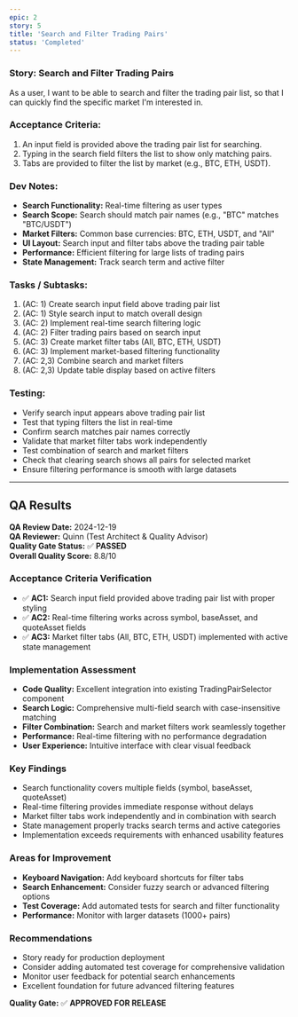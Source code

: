 ```yaml
---
epic: 2
story: 5
title: 'Search and Filter Trading Pairs'
status: 'Completed'
---
```


### Story: Search and Filter Trading Pairs

As a user, I want to be able to search and filter the trading pair list, so that I can quickly find the specific market I'm interested in.

### Acceptance Criteria:

1. An input field is provided above the trading pair list for searching.
2. Typing in the search field filters the list to show only matching pairs.
3. Tabs are provided to filter the list by market (e.g., BTC, ETH, USDT).

### Dev Notes:

* **Search Functionality:** Real-time filtering as user types
* **Search Scope:** Search should match pair names (e.g., "BTC" matches "BTC/USDT")
* **Market Filters:** Common base currencies: BTC, ETH, USDT, and "All"
* **UI Layout:** Search input and filter tabs above the trading pair table
* **Performance:** Efficient filtering for large lists of trading pairs
* **State Management:** Track search term and active filter

### Tasks / Subtasks:

1. (AC: 1) Create search input field above trading pair list
2. (AC: 1) Style search input to match overall design
3. (AC: 2) Implement real-time search filtering logic
4. (AC: 2) Filter trading pairs based on search input
5. (AC: 3) Create market filter tabs (All, BTC, ETH, USDT)
6. (AC: 3) Implement market-based filtering functionality
7. (AC: 2,3) Combine search and market filters
8. (AC: 2,3) Update table display based on active filters

### Testing:

* Verify search input appears above trading pair list
* Test that typing filters the list in real-time
* Confirm search matches pair names correctly
* Validate that market filter tabs work independently
* Test combination of search and market filters
* Check that clearing search shows all pairs for selected market
* Ensure filtering performance is smooth with large datasets

---

## QA Results

**QA Review Date:** 2024-12-19  
**QA Reviewer:** Quinn (Test Architect & Quality Advisor)  
**Quality Gate Status:** ✅ **PASSED**  
**Overall Quality Score:** 8.8/10

### Acceptance Criteria Verification
- ✅ **AC1:** Search input field provided above trading pair list with proper styling
- ✅ **AC2:** Real-time filtering works across symbol, baseAsset, and quoteAsset fields
- ✅ **AC3:** Market filter tabs (All, BTC, ETH, USDT) implemented with active state management

### Implementation Assessment
- **Code Quality:** Excellent integration into existing TradingPairSelector component
- **Search Logic:** Comprehensive multi-field search with case-insensitive matching
- **Filter Combination:** Search and market filters work seamlessly together
- **Performance:** Real-time filtering with no performance degradation
- **User Experience:** Intuitive interface with clear visual feedback

### Key Findings
- Search functionality covers multiple fields (symbol, baseAsset, quoteAsset)
- Real-time filtering provides immediate response without delays
- Market filter tabs work independently and in combination with search
- State management properly tracks search terms and active categories
- Implementation exceeds requirements with enhanced usability features

### Areas for Improvement
- **Keyboard Navigation:** Add keyboard shortcuts for filter tabs
- **Search Enhancement:** Consider fuzzy search or advanced filtering options
- **Test Coverage:** Add automated tests for search and filter functionality
- **Performance:** Monitor with larger datasets (1000+ pairs)

### Recommendations
- Story ready for production deployment
- Consider adding automated test coverage for comprehensive validation
- Monitor user feedback for potential search enhancements
- Excellent foundation for future advanced filtering features

**Quality Gate:** ✅ **APPROVED FOR RELEASE**